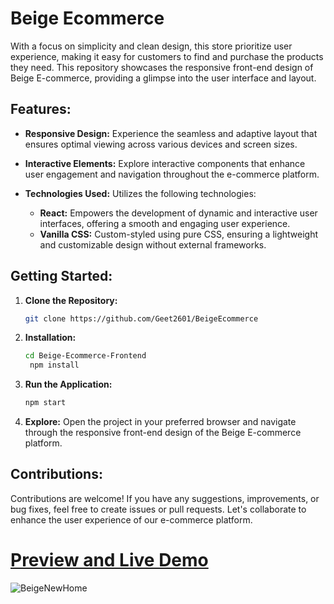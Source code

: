 # Beige Ecommerce 
With a focus on simplicity and clean design, this store prioritize user experience, making it easy for customers to find and purchase the products they need.
This repository showcases the responsive front-end design of Beige E-commerce, providing a glimpse into the user interface and layout.

## Features:

- **Responsive Design:** Experience the seamless and adaptive layout that ensures optimal viewing across various devices and screen sizes.
  
- **Interactive Elements:** Explore interactive components that enhance user engagement and navigation throughout the e-commerce platform.
  
- **Technologies Used:** Utilizes the following technologies:
  - **React:** Empowers the development of dynamic and interactive user interfaces, offering a smooth and engaging user experience.
  - **Vanilla CSS:** Custom-styled using pure CSS, ensuring a lightweight and customizable design without external frameworks.

## Getting Started:

1. **Clone the Repository:**
   ```bash
   git clone https://github.com/Geet2601/BeigeEcommerce

2. **Installation:**
   ```bash
   cd Beige-Ecommerce-Frontend
    npm install
   
3. **Run the Application:**
    ``` bash
    npm start

4. **Explore:** Open the project in your preferred browser and navigate through the responsive front-end design of the Beige E-commerce platform.

## Contributions:

Contributions are welcome! If you have any suggestions, improvements, or bug fixes, feel free to create issues or pull requests. Let's collaborate to enhance the user experience of our e-commerce platform.

# [Preview and Live Demo](https://beige-ecommerce.netlify.app)
![BeigeNewHome](https://github.com/Geet2601/BeigeEcommerce/assets/138841476/92453be4-c896-4e86-99af-adf83cb5012b)
